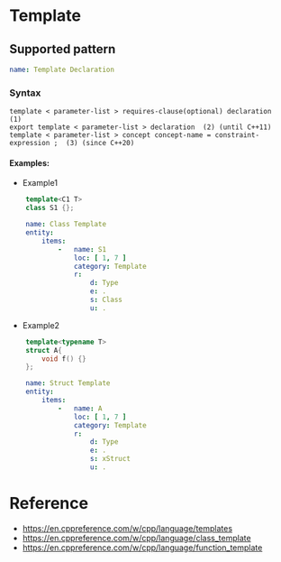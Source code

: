 # Template

## Supported pattern
```yaml
name: Template Declaration
```
### Syntax
```text
template < parameter-list > requires-clause(optional) declaration	(1)	
export template < parameter-list > declaration	(2)	(until C++11)
template < parameter-list > concept concept-name = constraint-expression ;	(3)	(since C++20)
```


#### Examples: 

- Example1

```cpp
    template<C1 T>
    class S1 {};
```

```yaml
    name: Class Template
    entity:
        items:
            -   name: S1
                loc: [ 1, 7 ]
                category: Template
                r:
                    d: Type
                    e: .
                    s: Class
                    u: .
```

- Example2
```cpp
    template<typename T>
    struct A{
        void f() {}
    };
```

```yaml
    name: Struct Template
    entity:
        items:
            -   name: A
                loc: [ 1, 7 ]
                category: Template
                r:
                    d: Type
                    e: .
                    s: xStruct
                    u: .
```

# Reference
- https://en.cppreference.com/w/cpp/language/templates
- https://en.cppreference.com/w/cpp/language/class_template
- https://en.cppreference.com/w/cpp/language/function_template

